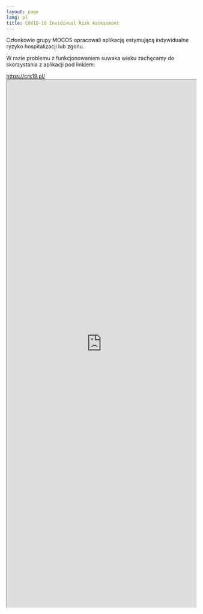 ```yaml
---
layout: page
lang: pl
title: COVID-19 Invidivual Risk Assessment
---
```


<p>Członkowie grupy MOCOS opracowali aplikację estymującą indywidualne ryzyko hospitalizacji lub zgonu.</p>

<p>W razie problemu z funkcjonowaniem suwaka wieku zachęcamy do skorzystania z aplikacji pod linkiem:</p> 
<a href="https://crs19.pl/" class="button big">https://crs19.pl/</a>

<div class="u12" style="position: relative; padding-bottom: 100em;">
    <iframe style="width:100%; height: 100%; position: absolute;" src="https://crs19.pl/"></iframe>
</div>